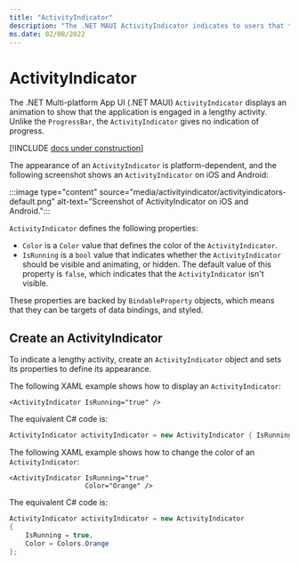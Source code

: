 ```yaml
---
title: "ActivityIndicator"
description: "The .NET MAUI ActivityIndicator indicates to users that the app is engaged in a lengthy activity, without giving any indication of progress."
ms.date: 02/08/2022
---
```


# ActivityIndicator

The .NET Multi-platform App UI (.NET MAUI) `ActivityIndicator` displays an animation to show that the application is engaged in a lengthy activity. Unlike the `ProgressBar`, the `ActivityIndicator` gives no indication of progress.

[!INCLUDE [docs under construction](~/includes/preview-note.md)]

The appearance of an `ActivityIndicator` is platform-dependent, and the following screenshot shows an `ActivityIndicator` on iOS and Android:

:::image type="content" source="media/activityindicator/activityindicators-default.png" alt-text="Screenshot of ActivityIndicator on iOS and Android.":::

`ActivityIndicator` defines the following properties:

- `Color` is a `Color` value that defines the color of the `ActivityIndicator`.
- `IsRunning` is a `bool` value that indicates whether the `ActivityIndicator` should be visible and animating, or hidden. The default value of this property is `false`, which indicates that the `ActivityIndicator` isn't visible.

These properties are backed by `BindableProperty` objects, which means that they can be targets of data bindings, and styled.

## Create an ActivityIndicator

To indicate a lengthy activity, create an `ActivityIndicator` object and sets its properties to define its appearance.

The following XAML example shows how to display an `ActivityIndicator`:

```xaml
<ActivityIndicator IsRunning="true" />
```

The equivalent C# code is:

```csharp
ActivityIndicator activityIndicator = new ActivityIndicator { IsRunning = true };
```

The following XAML example shows how to change the color of an `ActivityIndicator`:

```xaml
<ActivityIndicator IsRunning="true"
                   Color="Orange" />
```

The equivalent C# code is:

```csharp
ActivityIndicator activityIndicator = new ActivityIndicator
{
    IsRunning = true,
    Color = Colors.Orange
};
```
